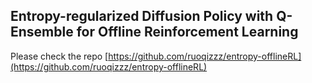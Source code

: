 ## Entropy-regularized Diffusion Policy with Q-Ensemble for Offline Reinforcement Learning

Please check the repo [https://github.com/ruoqizzz/entropy-offlineRL](https://github.com/ruoqizzz/entropy-offlineRL)
